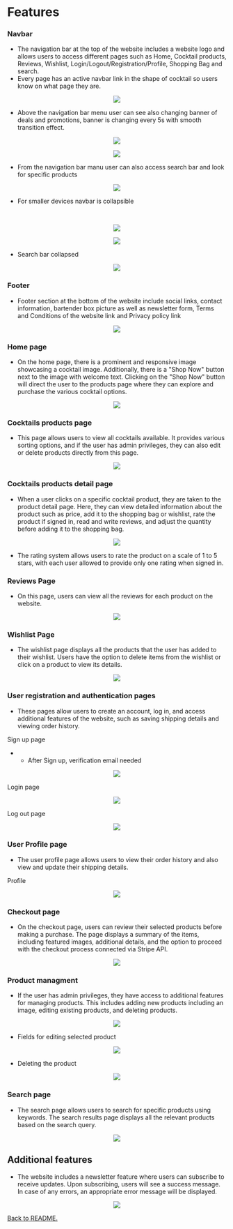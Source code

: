 # Features

### Navbar

* The navigation bar at the top of the website includes a website logo and allows users to access different pages such as Home, Cocktail products, Reviews, Wishlist, Login/Logout/Registration/Profile, Shopping Bag and search.
* Every page has an active navbar link in the shape of cocktail so users know on what page they are.

<p align="center">
<img src="./assets/features/navbar.jpg">
</p>

* Above the navigation bar menu user can see also changing banner of deals and promotions, banner is changing every 5s with smooth transition effect.
<p align="center">
<img src="./assets/features/banner1.jpg">
</p>
<p align="center">
<img src="./assets/features/banner2.jpg">
</p>

* From the navigation bar manu user can also access search bar and look for specific products

<p align="center">
<img src="./assets/features/search.jpg">
</p>

* For smaller devices navbar is collapsible 
<br>
<p align="center">
<img src="./assets/features/navbar_small.jpg">
</p>
<p align="center">
<img src="./assets/features/navbar_small_collapsed.jpg">
</p>

* Search bar collapsed

<p align="center">
<img src="./assets/features/search_collapsible.jpg">
</p>

### Footer 

* Footer section at the bottom of the website include social links, contact information, bartender box picture as well as newsletter form, Terms and Conditions of the website link and Privacy policy link

<p align="center">
<img src="./assets/features/footer.jpg">
</p>

### Home page 

* On the home page, there is a prominent and responsive image showcasing a cocktail image. Additionally, there is a "Shop Now" button next to the image with welcome text. Clicking on the "Shop Now" button will direct the user to the products page where they can explore and purchase the various cocktail options.

<p align="center">
<img src="./assets/features/home_page.jpg">
</p>

### Cocktails products page

* This page allows users to view all cocktails available. It provides various sorting options, and if the user has admin privileges, they can also edit or delete products directly from this page.

<p align="center">
<img src="./assets/features/products.jpg">
</p>

### Cocktails products detail page

* When a user clicks on a specific cocktail product, they are taken to the product detail page. Here, they can view detailed information about the product such as price, add it to the shopping bag or wishlist, rate the product if signed in, read and write reviews, and adjust the quantity before adding it to the shopping bag.

<p align="center">
<img src="./assets/features/about_us.png">
</p>

* The rating system allows users to rate the product on a scale of 1 to 5 stars, with each user allowed to provide only one rating when signed in.

### Reviews Page

* On this page, users can view all the reviews for each product on the website.

<p align="center">
<img src="./assets/features/contact_us.png">
</p>

### Wishlist Page

* The wishlist page displays all the products that the user has added to their wishlist. Users have the option to delete items from the wishlist or click on a product to view its details.

<p align="center">
<img src="./assets/features/contact_us.png">
</p>


### User registration and authentication pages

* These pages allow users to create an account, log in, and access additional features of the website, such as saving shipping details and viewing order history.

Sign up page 
- - After Sign up, verification email needed
<p align="center">
<img src="./assets/features/sign_up.png">
</p>

Login page
<p align="center">
<img src="./assets/features/login.png">
</p>

Log out page
<p align="center">
<img src="./assets/features/logout.png">
</p>

### User Profile page

* The user profile page allows users to view their order history and also view and update their shipping details.

Profile 
<p align="center">
<img src="./assets/features/profile.png">
</p>

### Checkout page

* On the checkout page, users can review their selected products before making a purchase. The page displays a summary of the items, including featured images, additional details, and the option to proceed with the checkout process connected via Stripe API.

<p align="center">
<img src="./assets/features/blog.png">
</p>


### Product managment

* If the user has admin privileges, they have access to additional features for managing products. This includes adding new products including an image, editing existing products, and deleting products.

<p align="center">
<img src="./assets/features/create_post.png">
</p>

* Fields for editing selected product

<p align="center">
<img src="./assets/features/edit_post.png">
</p>

* Deleting the product

<p align="center">
<img src="./assets/features/delete_post.png">
</p>

### Search page

* The search page allows users to search for specific products using keywords. The search results page displays all the relevant products based on the search query.

<p align="center">
<img src="./assets/features/search_bar.png">
</p>


## Additional features

* The website includes a newsletter feature where users can subscribe to receive updates. Upon subscribing, users will see a success message. In case of any errors, an appropriate error message will be displayed.

<p align="center">
<img src="./assets/features/search_not_found.png">
</p>


[Back to README.](./README.md)